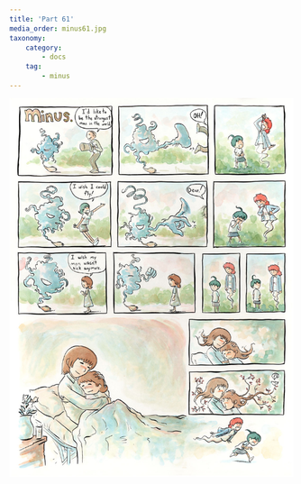 ```yaml
---
title: 'Part 61'
media_order: minus61.jpg
taxonomy:
    category:
        - docs
    tag:
        - minus
---
```


![](minus61.jpg)